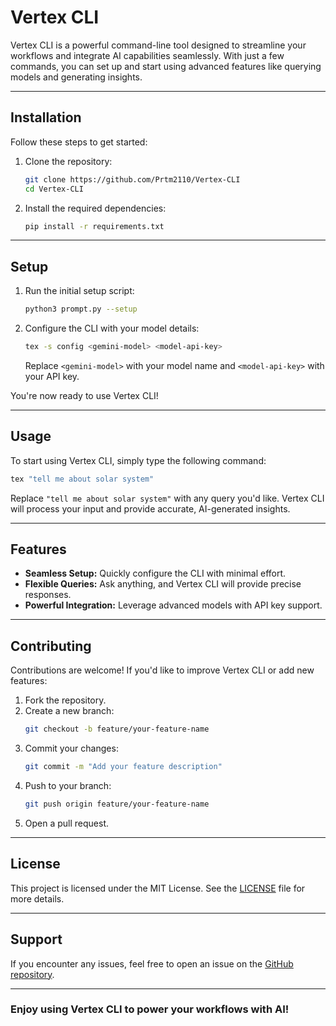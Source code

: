 # Vertex CLI

Vertex CLI is a powerful command-line tool designed to streamline your workflows and integrate AI capabilities seamlessly. With just a few commands, you can set up and start using advanced features like querying models and generating insights.

---

## Installation

Follow these steps to get started:

1. Clone the repository:
   ```bash
   git clone https://github.com/Prtm2110/Vertex-CLI
   cd Vertex-CLI
   ```

2. Install the required dependencies:
   ```bash
   pip install -r requirements.txt
   ```

---

## Setup

1. Run the initial setup script:
   ```bash
   python3 prompt.py --setup
   ```

2. Configure the CLI with your model details:
   ```bash
   tex -s config <gemini-model> <model-api-key>
   ```
   Replace `<gemini-model>` with your model name and `<model-api-key>` with your API key.

You're now ready to use Vertex CLI!

---

## Usage

To start using Vertex CLI, simply type the following command:

```bash
tex "tell me about solar system"
```

Replace `"tell me about solar system"` with any query you'd like. Vertex CLI will process your input and provide accurate, AI-generated insights.

---

## Features

- **Seamless Setup:** Quickly configure the CLI with minimal effort.
- **Flexible Queries:** Ask anything, and Vertex CLI will provide precise responses.
- **Powerful Integration:** Leverage advanced models with API key support.

---

## Contributing

Contributions are welcome! If you'd like to improve Vertex CLI or add new features:

1. Fork the repository.
2. Create a new branch:
   ```bash
   git checkout -b feature/your-feature-name
   ```
3. Commit your changes:
   ```bash
   git commit -m "Add your feature description"
   ```
4. Push to your branch:
   ```bash
   git push origin feature/your-feature-name
   ```
5. Open a pull request.

---

## License

This project is licensed under the MIT License. See the [LICENSE](LICENSE) file for more details.

---

## Support

If you encounter any issues, feel free to open an issue on the [GitHub repository](https://github.com/Prtm2110/Vertex-CLI/issues).

---

### Enjoy using Vertex CLI to power your workflows with AI!

